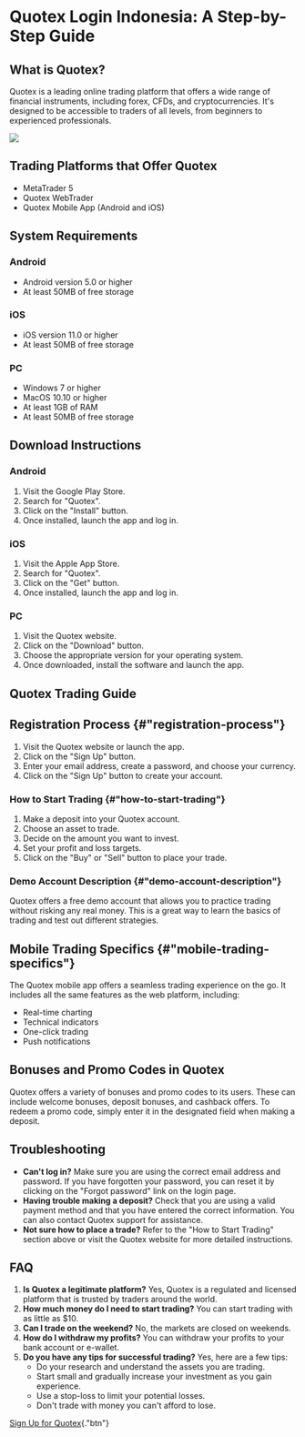 # Quotex Login Indonesia: A Step-by-Step Guide

## What is Quotex?

Quotex is a leading online trading platform that offers a wide range of
financial instruments, including forex, CFDs, and cryptocurrencies.
It\'s designed to be accessible to traders of all levels, from beginners
to experienced professionals.

[![](https://static.quotex.io/files/3_en/300_250.jpg)](https://traff.sbs/brokerqxlid)

## Trading Platforms that Offer Quotex

-   MetaTrader 5
-   Quotex WebTrader
-   Quotex Mobile App (Android and iOS)

## System Requirements

### Android

-   Android version 5.0 or higher
-   At least 50MB of free storage

### iOS

-   iOS version 11.0 or higher
-   At least 50MB of free storage

### PC

-   Windows 7 or higher
-   MacOS 10.10 or higher
-   At least 1GB of RAM
-   At least 50MB of free storage

## Download Instructions

### Android

1.  Visit the Google Play Store.
2.  Search for "Quotex".
3.  Click on the "Install" button.
4.  Once installed, launch the app and log in.

### iOS

1.  Visit the Apple App Store.
2.  Search for "Quotex".
3.  Click on the "Get" button.
4.  Once installed, launch the app and log in.

### PC

1.  Visit the Quotex website.
2.  Click on the "Download" button.
3.  Choose the appropriate version for your operating system.
4.  Once downloaded, install the software and launch the app.

## Quotex Trading Guide

## Registration Process {#"registration-process"}

1.  Visit the Quotex website or launch the app.
2.  Click on the "Sign Up" button.
3.  Enter your email address, create a password, and choose your
    currency.
4.  Click on the "Sign Up" button to create your account.

### How to Start Trading {#"how-to-start-trading"}

1.  Make a deposit into your Quotex account.
2.  Choose an asset to trade.
3.  Decide on the amount you want to invest.
4.  Set your profit and loss targets.
5.  Click on the "Buy" or "Sell" button to place your trade.

### Demo Account Description {#"demo-account-description"}

Quotex offers a free demo account that allows you to practice trading
without risking any real money. This is a great way to learn the basics
of trading and test out different strategies.

## Mobile Trading Specifics {#"mobile-trading-specifics"}

The Quotex mobile app offers a seamless trading experience on the go. It
includes all the same features as the web platform, including:

-   Real-time charting
-   Technical indicators
-   One-click trading
-   Push notifications

## Bonuses and Promo Codes in Quotex

Quotex offers a variety of bonuses and promo codes to its users. These
can include welcome bonuses, deposit bonuses, and cashback offers. To
redeem a promo code, simply enter it in the designated field when making
a deposit.

## Troubleshooting

-   **Can\'t log in?** Make sure you are using the correct email address
    and password. If you have forgotten your password, you can reset it
    by clicking on the "Forgot password" link on the login page.
-   **Having trouble making a deposit?** Check that you are using a
    valid payment method and that you have entered the correct
    information. You can also contact Quotex support for assistance.
-   **Not sure how to place a trade?** Refer to the "How to Start
    Trading" section above or visit the Quotex website for more
    detailed instructions.

## FAQ

1.  **Is Quotex a legitimate platform?** Yes, Quotex is a regulated and
    licensed platform that is trusted by traders around the world.
2.  **How much money do I need to start trading?** You can start trading
    with as little as \$10.
3.  **Can I trade on the weekend?** No, the markets are closed on
    weekends.
4.  **How do I withdraw my profits?** You can withdraw your profits to
    your bank account or e-wallet.
5.  **Do you have any tips for successful trading?** Yes, here are a few
    tips:
    -   Do your research and understand the assets you are trading.
    -   Start small and gradually increase your investment as you gain
        experience.
    -   Use a stop-loss to limit your potential losses.
    -   Don\'t trade with money you can\'t afford to lose.

[Sign Up for
Quotex](\%22https://traff.sbs/brokerqxsignup\%22){."btn"}

